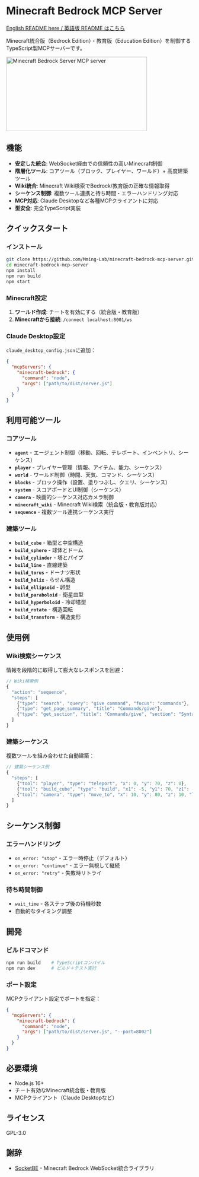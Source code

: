 # Minecraft Bedrock MCP Server

[English README here / 英語版 README はこちら](README.md)

Minecraft統合版（Bedrock Edition）・教育版（Education Edition）を制御するTypeScript製MCPサーバーです。

<a href="https://glama.ai/mcp/servers/@Mming-Lab/minecraft-bedrock-mcp-server">
  <img width="380" height="200" src="https://glama.ai/mcp/servers/@Mming-Lab/minecraft-bedrock-mcp-server/badge" alt="Minecraft Bedrock Server MCP server" />
</a>

## 機能

- **安定した統合**: WebSocket経由での信頼性の高いMinecraft制御
- **階層化ツール**: コアツール（ブロック、プレイヤー、ワールド）+ 高度建築ツール
- **Wiki統合**: Minecraft Wiki検索でBedrock/教育版の正確な情報取得
- **シーケンス制御**: 複数ツール連携と待ち時間・エラーハンドリング対応
- **MCP対応**: Claude Desktopなど各種MCPクライアントに対応
- **型安全**: 完全TypeScript実装

## クイックスタート

### インストール

```bash
git clone https://github.com/Mming-Lab/minecraft-bedrock-mcp-server.git
cd minecraft-bedrock-mcp-server
npm install
npm run build
npm start
```

### Minecraft設定

1. **ワールド作成**: チートを有効にする（統合版・教育版）
2. **Minecraftから接続**: `/connect localhost:8001/ws`

### Claude Desktop設定

`claude_desktop_config.json`に追加：

```json
{
  "mcpServers": {
    "minecraft-bedrock": {
      "command": "node",
      "args": ["path/to/dist/server.js"]
    }
  }
}
```

## 利用可能ツール

### コアツール
- **`agent`** - エージェント制御（移動、回転、テレポート、インベントリ、シーケンス）
- **`player`** - プレイヤー管理（情報、アイテム、能力、シーケンス）
- **`world`** - ワールド制御（時間、天気、コマンド、シーケンス）
- **`blocks`** - ブロック操作（設置、塗りつぶし、クエリ、シーケンス）
- **`system`** - スコアボードとUI制御（シーケンス）
- **`camera`** - 映画的シーケンス対応カメラ制御
- **`minecraft_wiki`** - Minecraft Wiki検索（統合版・教育版対応）
- **`sequence`** - 複数ツール連携シーケンス実行

### 建築ツール
- **`build_cube`** - 箱型と中空構造
- **`build_sphere`** - 球体とドーム
- **`build_cylinder`** - 塔とパイプ
- **`build_line`** - 直線建築
- **`build_torus`** - ドーナツ形状
- **`build_helix`** - らせん構造
- **`build_ellipsoid`** - 卵型
- **`build_paraboloid`** - 衛星皿型
- **`build_hyperboloid`** - 冷却塔型
- **`build_rotate`** - 構造回転
- **`build_transform`** - 構造変形

## 使用例

### Wiki検索シーケンス
情報を段階的に取得して膨大なレスポンスを回避：
```javascript
// Wiki検索例
{
  "action": "sequence",
  "steps": [
    {"type": "search", "query": "give command", "focus": "commands"},
    {"type": "get_page_summary", "title": "Commands/give"},
    {"type": "get_section", "title": "Commands/give", "section": "Syntax"}
  ]
}
```

### 建築シーケンス
複数ツールを組み合わせた自動建築：
```javascript
// 建築シーケンス例
{
  "steps": [
    {"tool": "player", "type": "teleport", "x": 0, "y": 70, "z": 0},
    {"tool": "build_cube", "type": "build", "x1": -5, "y1": 70, "z1": -5, "x2": 5, "y2": 75, "z2": 5, "material": "diamond_block"},
    {"tool": "camera", "type": "move_to", "x": 10, "y": 80, "z": 10, "look_at_x": 0, "look_at_y": 72, "look_at_z": 0}
  ]
}
```

## シーケンス制御

### エラーハンドリング
- `on_error: "stop"` - エラー時停止（デフォルト）
- `on_error: "continue"` - エラー無視して継続
- `on_error: "retry"` - 失敗時リトライ

### 待ち時間制御
- `wait_time` - 各ステップ後の待機秒数
- 自動的なタイミング調整

## 開発

### ビルドコマンド
```bash
npm run build    # TypeScriptコンパイル
npm run dev      # ビルド＋テスト実行
```

### ポート設定
MCPクライアント設定でポートを指定：
```json
{
  "mcpServers": {
    "minecraft-bedrock": {
      "command": "node",
      "args": ["path/to/dist/server.js", "--port=8002"]
    }
  }
}
```

## 必要環境

- Node.js 16+
- チート有効なMinecraft統合版・教育版
- MCPクライアント（Claude Desktopなど）

## ライセンス

GPL-3.0

## 謝辞

- [SocketBE](https://github.com/tutinoko2048/SocketBE) - Minecraft Bedrock WebSocket統合ライブラリ
